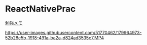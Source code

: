 # ReactNativePrac
[勉強メモ](https://hackmd.io/@yosse95ai/react-native-practices)



https://user-images.githubusercontent.com/51770462/179964973-52b28c5b-1918-491a-ba2a-d824ad3535c7.MP4

